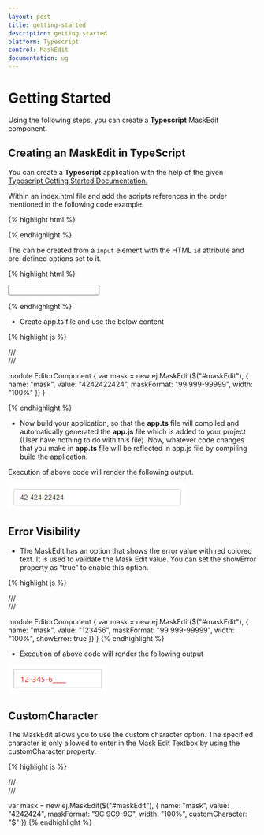```yaml
---
layout: post
title: getting-started
description: getting started
platform: Typescript
control: MaskEdit
documentation: ug
---
```


# Getting Started



Using the following steps, you can create a **Typescript** MaskEdit component.

## Creating an MaskEdit in TypeScript



You can create a **Typescript** application with the help of the given [Typescript Getting Started Documentation. ](https://help.syncfusion.com/js/typescript)

 Within an index.html file and add the scripts references in the order mentioned in the following code example.

{% highlight html %}

<!DOCTYPE html>
<html>
<head>
<title>TypeScript Application</title>
<link href="http://cdn.syncfusion.com/**{{**site.releaseversion**}}**/js/web/flat-azure/ej.web.all.min.css" rel="stylesheet" />
<script src="https://code.jquery.com/jquery-3.0.0.min.js"></script>
<script src="http://cdn.syncfusion.com/**{{**site.releaseversion**}}**/js/web/ej.web.all.min.js" type="text/javascript"></script>

</head>
<body>
<!--Add MaskEdit sample  here-->
</body>
</html>


{% endhighlight %}



The  can be created from a `input` element with the HTML `id` attribute and pre-defined options set to it.



{% highlight html %}

<input id="maskEdit" type="text" />
<script src="app.js"></script>

{% endhighlight %}



* Create app.ts file and use the below content



{% highlight js %}

/// <reference path="jquery.d.ts" />  
/// <reference path="ej.web.all.d.ts" />

module EditorComponent {
    var mask = new ej.MaskEdit($("#maskEdit"), {
            name: "mask",
            value: "4242422424",
            maskFormat: "99 999-99999",
            width: "100%"
        })
}

{% endhighlight %}



* Now build your application, so that the **app.ts** file will compiled and automatically generated the **app.js** file which is added to your project (User have nothing to do with this file). Now, whatever code changes that you make in **app.ts** file will be reflected in app.js file by compiling     build the application.



Execution of above code will render the following output.

![](getting-started_images/getting-started_img1.png)


## Error Visibility

* The MaskEdit has an option that shows the error value with red colored text. It is used to validate the Mask Edit value. You can set the showError property as “true” to enable this option.


{% highlight js %}

/// <reference path="jquery.d.ts" />  
/// <reference path="ej.web.all.d.ts" />

module EditorComponent {
  var mask = new ej.MaskEdit($("#maskEdit"), {
            name: "mask",
            value: "123456",
            maskFormat: "99 999-99999",
            width: "100%",
            showError: true
        })
}
{% endhighlight %}


* Execution of above code will render the following output

![](getting-started_images/getting-started_img2.png)


## CustomCharacter

The MaskEdit allows you to use the custom character option. The specified character is only allowed to enter in the Mask Edit Textbox by using the customCharacter property.

{% highlight js %}

/// <reference path="jquery.d.ts" />  
/// <reference path="ej.web.all.d.ts" />

var mask = new ej.MaskEdit($("#maskEdit"), {
    name: "mask",
    value: "4242424",
    maskFormat: "9C 9C9-9C",
    width: "100%",
    customCharacter: "$"
})
{% endhighlight %}
